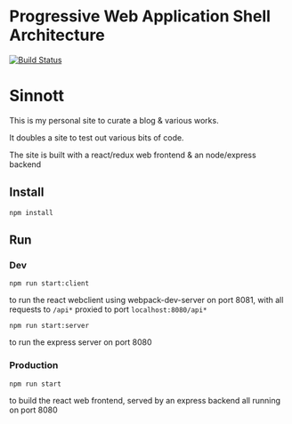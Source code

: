 # Progressive Web Application Shell Architecture

[![Build Status](https://travis-ci.org/sinnott74/Sinnott.svg?branch=master)](https://travis-ci.org/sinnott74/Sinnott)


# Sinnott
This is my personal site to curate a blog & various works.

It doubles a site to test out various bits of code.

The site is built with a react/redux web frontend & an node/express backend

## Install

```npm install```

## Run
### Dev

```npm run start:client```

to run the react webclient using webpack-dev-server on port 8081, with all requests to `/api*` proxied to port `localhost:8080/api*`

```npm run start:server```

to run the express server on port 8080

### Production

```npm run start```


to build the react web frontend, served by an express backend all running on port 8080